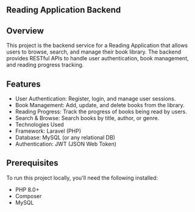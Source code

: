 ## Reading Application Backend

## Overview
This project is the backend service for a Reading Application that allows users to browse, search, and manage their book library. The backend provides RESTful APIs to handle user authentication, book management, and reading progress tracking.

## Features
- User Authentication: Register, login, and manage user sessions.
- Book Management: Add, update, and delete books from the library.
- Reading Progress: Track the progress of books being read by users.
- Search & Browse: Search books by title, author, or genre.
- Technologies Used
- Framework: Laravel (PHP)
- Database: MySQL (or any relational DB)
- Authentication: JWT (JSON Web Token)

## Prerequisites
To run this project locally, you'll need the following installed:
- PHP 8.0+
- Composer
- MySQL
